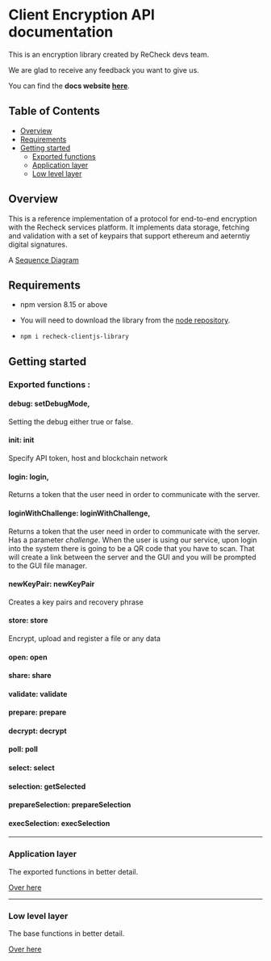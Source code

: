 # Client Encryption API documentation
This is an encryption library created by ReCheck devs team. 

We are glad to receive any feedback you want to give us. 

You can find the **docs website [here](https://recheck-io.github.io/recheck-clientjs-library/)**.

## Table of Contents 
 - [Overview](#overview)
 - [Requirements](#requirements) 
 - [Getting started](#getting-started)
    - [Exported functions](#exported-functions)
    - [Application layer](#application-layer)
    - [Low level layer](#low-level-layer)
## Overview

This is a reference implementation of a protocol for end-to-end encryption with the Recheck services platform. It implements data storage, fetching and validation with a set of keypairs that support ethereum and aeterntiy digital signatures. 

A [Sequence Diagram](WebSequenceDiagram.md)

## Requirements

- npm version 8.15 or above

- You will need to download the library from the [node repository](https://www.npmjs.com/package/recheck-clientjs-library).

- ```npm i recheck-clientjs-library```

## Getting started


### Exported functions : 

#### debug: setDebugMode,
Setting the debug either true or false. 
  
#### init: init
Specify API token, host and blockchain network
  
#### login: login,
Returns a token that the user need in order to communicate with the server. 

#### loginWithChallenge: loginWithChallenge,
Returns a token that the user need in order to communicate with the server. Has a parameter _challenge_. When the user is using our service, upon login into the system there is going to be a QR code that you have to scan. That will create a link between the server and the GUI and you will be prompted to the GUI file manager. 

#### newKeyPair: newKeyPair 
Creates a key pairs and recovery phrase 

#### store: store
Encrypt, upload and register a file or any data 

#### open: open

#### share: share

#### validate: validate

#### prepare: prepare

#### decrypt: decrypt

#### poll: poll

#### select: select

#### selection: getSelected

#### prepareSelection: prepareSelection

#### execSelection: execSelection

---
### Application layer  

The exported functions in better detail.

[Over here](ApplicationLevel.md) 

---

### Low level layer

The base functions in better detail. 

[Over here](LowLevelCode.md)

